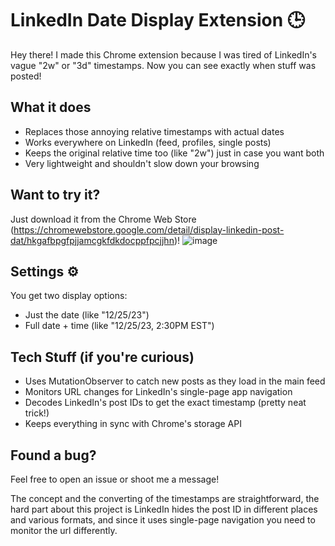# LinkedIn Date Display Extension 🕒

Hey there! I made this Chrome extension because I was tired of LinkedIn's vague "2w" or "3d" timestamps. Now you can see exactly when stuff was posted!

## What it does
- Replaces those annoying relative timestamps with actual dates
- Works everywhere on LinkedIn (feed, profiles, single posts)
- Keeps the original relative time too (like "2w") just in case you want both
- Very lightweight and shouldn't slow down your browsing

## Want to try it?
Just download it from the Chrome Web Store (https://chromewebstore.google.com/detail/display-linkedin-post-dat/hkgafbpgfpjjamcgkfdkdocppfpcjjhn)!
![image](https://github.com/user-attachments/assets/1dce4330-ab34-46e2-9ce8-17c413b9686c)


## Settings ⚙️
You get two display options:
- Just the date (like "12/25/23")
- Full date + time (like "12/25/23, 2:30PM EST")

## Tech Stuff (if you're curious)
- Uses MutationObserver to catch new posts as they load in the main feed
- Monitors URL changes for LinkedIn's single-page app navigation
- Decodes LinkedIn's post IDs to get the exact timestamp (pretty neat trick!)
- Keeps everything in sync with Chrome's storage API

## Found a bug?
Feel free to open an issue or shoot me a message!

The concept and the converting of the timestamps are straightforward, the hard part about this project is LinkedIn hides the post ID in different places and various formats, and since it uses single-page navigation you need to monitor the url differently.

